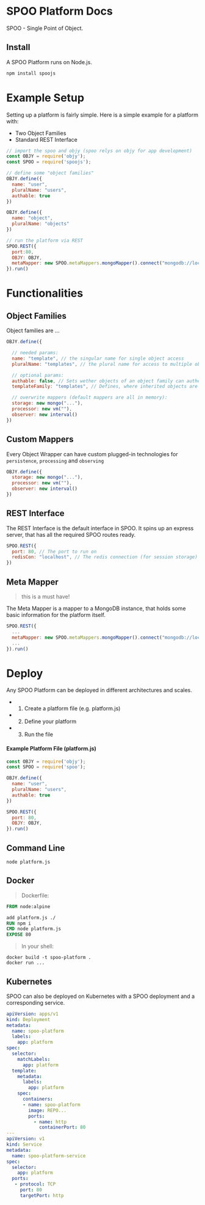 # SPOO Platform Docs

SPOO - Single Point of Object.

## Install

A SPOO Platform runs on Node.js.

```javascript
npm install spoojs
```


# Example Setup

Setting up a platform is fairly simple. Here is a simple example for a platform with:

* Two Object Families
* Standard REST Interface


```javascript
// import the spoo and objy (spoo relys on objy for app development)
const OBJY = require('objy');
const SPOO = require('spoojs');

// define some "object families"
OBJY.define({
  name: "user",
  pluralName: "users",
  authable: true
})

OBJY.define({
  name: "object",
  pluralName: "objects"
})

// run the platform via REST
SPOO.REST({
  port:80,
  OBJY: OBJY,
  metaMapper: new SPOO.metaMappers.mongoMapper().connect("mongodb://localhost")
}).run()
```

# Functionalities

## Object Families

Object families are ...


```javascript
OBJY.define({

  // needed params:
  name: "template", // the singular name for single object access
  pluralName: "templates", // the plural name for access to multiple objects

  // optional params:
  authable: false, // Sets wether objects of an object family can authenticate (login) against the platform
  templateFamily: "templates", // Defines, where inherited objects are retrieved from. Defaults to object family itself.

  // overwrite mappers (default mappers are all in memory):
  storage: new mongo("..."),
  processor: new vm(""),
  observer: new interval() 
})

````


## Custom Mappers

Every Object Wrapper can have custom plugged-in technologies for `persistence`, `processing` and `observing`


```javascript
OBJY.define({
  storage: new mongo("..."),
  processor: new vm(""),
  observer: new interval() 
})
````


## REST Interface

The REST Interface is the default interface in SPOO. It spins up an express server, that has all the required SPOO routes ready.


```javascript
SPOO.REST({
  port: 80, // The port to run on
  redisCon: "localhost", // The redis connection (for session storage)
})
````


## Meta Mapper

> this is a must have!

The Meta Mapper is a mapper to a MongoDB instance, that holds some basic information for the platform itself.


```javascript
SPOO.REST({
  ...
  metaMapper: new SPOO.metaMappers.mongoMapper().connect("mongodb://localhost"),
  ...
}).run()
````


# Deploy

Any SPOO Platform can be deployed in different architectures and scales.


* 1. Create a platform file (e.g. platform.js)
* 2. Define your platform
* 3. Run the file


#### Example Platform File (platform.js)

```javascript
const OBJY = require('objy');
const SPOO = require('spoo');

OBJY.define({
  name: "user",
  pluralName: "users",
  authable: true
})

SPOO.REST({
  port: 80,
  OBJY: OBJY,
}).run()
```



## Command Line

```shell
node platform.js
```


## Docker

> Dockerfile:

```Dockerfile
FROM node:alpine

add platform.js ./
RUN npm i
CMD node platform.js
EXPOSE 80
```

> In your shell:

```shell
docker build -t spoo-platform .
docker run ...
```

## Kubernetes

SPOO can also be deployed on Kubernetes with a SPOO deployment and a corresponding service. 

```yaml
apiVersion: apps/v1
kind: Deployment
metadata:
  name: spoo-platform
  labels:
    app: platform
spec:
  selector:
    matchLabels:
      app: platform
  template:
    metadata:
      labels:
        app: platform
    spec:
      containers:
      - name: spoo-platform
        image: REPO...
        ports:
          - name: http
            containerPort: 80
---
apiVersion: v1
kind: Service
metadata:
  name: spoo-platform-service
spec:
  selector:
    app: platform
  ports:
   - protocol: TCP
     port: 80
     targetPort: http
```
